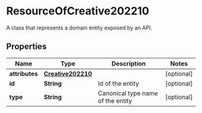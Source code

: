 

# ResourceOfCreative202210

A class that represents a domain entity exposed by an API.

## Properties

| Name | Type | Description | Notes |
|------------ | ------------- | ------------- | -------------|
|**attributes** | [**Creative202210**](Creative202210.md) |  |  [optional] |
|**id** | **String** | Id of the entity |  [optional] |
|**type** | **String** | Canonical type name of the entity |  [optional] |



